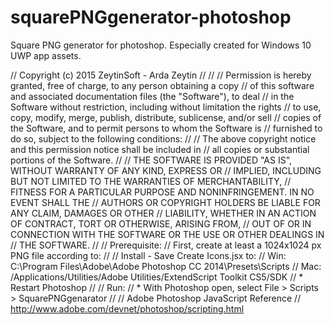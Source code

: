 # squarePNGgenerator-photoshop
Square PNG generator for photoshop. Especially created for Windows 10 UWP app assets.

// Copyright (c) 2015 ZeytinSoft - Arda Zeytin
//
//
// Permission is hereby granted, free of charge, to any person obtaining a copy
// of this software and associated documentation files (the "Software"), to deal
// in the Software without restriction, including without limitation the rights
// to use, copy, modify, merge, publish, distribute, sublicense, and/or sell
// copies of the Software, and to permit persons to whom the Software is
// furnished to do so, subject to the following conditions:
//
// The above copyright notice and this permission notice shall be included in
// all copies or substantial portions of the Software.
//
// THE SOFTWARE IS PROVIDED "AS IS", WITHOUT WARRANTY OF ANY KIND, EXPRESS OR
// IMPLIED, INCLUDING BUT NOT LIMITED TO THE WARRANTIES OF MERCHANTABILITY,
// FITNESS FOR A PARTICULAR PURPOSE AND NONINFRINGEMENT. IN NO EVENT SHALL THE
// AUTHORS OR COPYRIGHT HOLDERS BE LIABLE FOR ANY CLAIM, DAMAGES OR OTHER
// LIABILITY, WHETHER IN AN ACTION OF CONTRACT, TORT OR OTHERWISE, ARISING FROM,
// OUT OF OR IN CONNECTION WITH THE SOFTWARE OR THE USE OR OTHER DEALINGS IN
// THE SOFTWARE.
//
// Prerequisite:
// First, create at least a 1024x1024 px PNG file according to:
//
// Install - Save Create Icons.jsx to:
//   Win: C:\Program Files\Adobe\Adobe Photoshop CC 2014\Presets\Scripts
//   Mac: /Applications/Utilities/Adobe Utilities/ExtendScript Toolkit CS5/SDK
// * Restart Photoshop
//
// Run:
// * With Photoshop open, select File > Scripts > SquarePNGgenarator
//
// Adobe Photoshop JavaScript Reference
// http://www.adobe.com/devnet/photoshop/scripting.html
